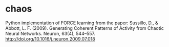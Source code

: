 # chaos
Python implementation of FORCE learning from the paper:
Sussillo, D., & Abbott, L. F. (2009). Generating Coherent Patterns of Activity from Chaotic Neural Networks. Neuron, 63(4), 544–557. http://doi.org/10.1016/j.neuron.2009.07.018
